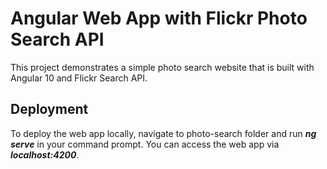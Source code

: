 # Angular Web App with Flickr Photo Search API
This project demonstrates a simple photo search website that is built with Angular 10 and Flickr Search API.
## Deployment
To deploy the web app locally, navigate to photo-search folder and run ***ng serve*** in your command prompt. You can access the web app via ***localhost:4200***.
